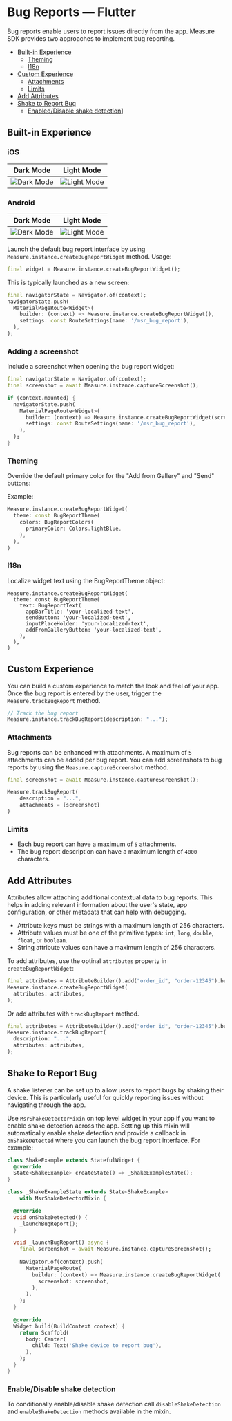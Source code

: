 # Bug Reports — Flutter

Bug reports enable users to report issues directly from the app. Measure SDK provides two approaches to implement bug reporting.

* [Built-in Experience](#built-in-experience)
    * [Theming](#theming)
    * [I18n](#i18n)
* [Custom Experience](#custom-experience)
    * [Attachments](#attachments)
    * [Limits](#limits)
* [Add Attributes](#add-attributes)
* [Shake to Report Bug](#shake-to-report-bug)
  * [Enabled/Disable shake detection](#enabledisable-shake-detection)]  

## Built-in Experience

### iOS

| Dark Mode                                             | Light Mode                                              |
|-------------------------------------------------------|---------------------------------------------------------|
| ![Dark Mode](assets/flutter-ios-bug-report-dark.jpeg) | ![Light Mode](assets/flutter-ios-bug-report-light.jpeg) |

### Android

| Dark Mode                                                | Light Mode                                                 |
|----------------------------------------------------------|------------------------------------------------------------|
| ![Dark Mode](assets/flutter-android-bug-report-dark.png) | ![Light Mode](assets/flutter-android-bug-report-light.png) |


Launch the default bug report interface by using `Measure.instance.createBugReportWidget` method. Usage:

```dart
final widget = Measure.instance.createBugReportWidget();
```

This is typically launched as a new screen:

```dart
final navigatorState = Navigator.of(context);
navigatorState.push(
  MaterialPageRoute<Widget>(
    builder: (context) => Measure.instance.createBugReportWidget(),
    settings: const RouteSettings(name: '/msr_bug_report'),
  ),
);
```

### Adding a screenshot

Include a screenshot when opening the bug report widget:

```dart
final navigatorState = Navigator.of(context);
final screenshot = await Measure.instance.captureScreenshot();

if (context.mounted) {
  navigatorState.push(
    MaterialPageRoute<Widget>(
      builder: (context) => Measure.instance.createBugReportWidget(screenshot: screenshot),
      settings: const RouteSettings(name: '/msr_bug_report'),
    ),
  );
}
```

### Theming

Override the default primary color for the "Add from Gallery" and "Send" buttons:

Example:

```dart
Measure.instance.createBugReportWidget(
  theme: const BugReportTheme(
    colors: BugReportColors(
      primaryColor: Colors.lightBlue,
    ),
  ),
)
```

### I18n

Localize widget text using the BugReportTheme object:

```
Measure.instance.createBugReportWidget(
  theme: const BugReportTheme(
    text: BugReportText(
      appBarTitle: 'your-localized-text',
      sendButton: 'your-localized-text',
      inputPlaceHolder: 'your-localized-text',
      addFromGalleryButton: 'your-localized-text',
    ),
  ),
)
```

## Custom Experience

You can build a custom experience to match the look and feel of your app. Once the bug report is entered by the user, trigger the `Measure.trackBugReport` method.

```dart
// Track the bug report
Measure.instance.trackBugReport(description: "...");
```

### Attachments

Bug reports can be enhanced with attachments. A maximum of `5` attachments can be added per bug
report. You can add screenshots to bug reports by using the `Measure.captureScreenshot` method.

```dart
final screenshot = await Measure.instance.captureScreenshot();

Measure.trackBugReport(
    description = "...",
    attachments = [screenshot]
)
```

### Limits

- Each bug report can have a maximum of `5` attachments.
- The bug report description can have a maximum length of `4000` characters.

## Add Attributes

Attributes allow attaching additional contextual data to bug reports. This helps in adding relevant information about the user's state, app configuration, or other metadata that can help with debugging.

- Attribute keys must be strings with a maximum length of 256 characters.
- Attribute values must be one of the primitive types: `int`, `long`, `double`, `float`, or `boolean`.
- String attribute values can have a maximum length of 256 characters.

To add attributes, use the optinal `attributes` property in `createBugReportWidget`:

```dart
final attributes = AttributeBuilder().add("order_id", "order-12345").build();
Measure.instance.createBugReportWidget(
  attributes: attributes,
);
```

Or add attributes with `trackBugReport` method.

```dart
final attributes = AttributeBuilder().add("order_id", "order-12345").build();
Measure.instance.trackBugReport(
  description: "...",
  attributes: attributes,
);
```

## Shake to Report Bug

A shake listener can be set up to allow users to report bugs by shaking their device. This is
particularly useful for quickly reporting issues without navigating through the app.

Use `MsrShakeDetectorMixin` on top level widget in your app if you want to enable shake detection
across the app. Setting up this mixin will automatically enable shake detection and provide 
a callback in `onShakeDetected` where you can launch the bug report interface. For example:

```dart
class ShakeExample extends StatefulWidget {
  @override
  State<ShakeExample> createState() => _ShakeExampleState();
}

class _ShakeExampleState extends State<ShakeExample> 
    with MsrShakeDetectorMixin {

  @override
  void onShakeDetected() {
    _launchBugReport();
  }

  void _launchBugReport() async {
    final screenshot = await Measure.instance.captureScreenshot();
    
    Navigator.of(context).push(
      MaterialPageRoute(
        builder: (context) => Measure.instance.createBugReportWidget(
          screenshot: screenshot,
        ),
      ),
    );
  }
  
  @override
  Widget build(BuildContext context) {
    return Scaffold(
      body: Center(
        child: Text('Shake device to report bug'),
      ),
    );
  }
}
```

### Enable/Disable shake detection

To conditionally enable/disable shake detection call `disableShakeDetection` and 
`enableShakeDetection` methods available in the mixin.